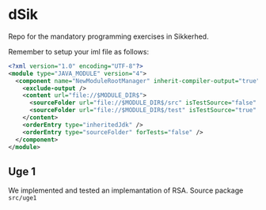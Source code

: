 # dSik
Repo for the mandatory programming exercises in Sikkerhed.

Remember to setup your iml file as follows:

```xml
<?xml version="1.0" encoding="UTF-8"?>
<module type="JAVA_MODULE" version="4">
  <component name="NewModuleRootManager" inherit-compiler-output="true">
    <exclude-output />
    <content url="file://$MODULE_DIR$">
      <sourceFolder url="file://$MODULE_DIR$/src" isTestSource="false" />
      <sourceFolder url="file://$MODULE_DIR$/test" isTestSource="true" />
    </content>
    <orderEntry type="inheritedJdk" />
    <orderEntry type="sourceFolder" forTests="false" />
  </component>
</module>
```

## Uge 1
We implemented and tested an implemantation of RSA. Source package `src/uge1`